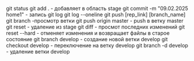 git status
git add . - добавляет в область stage
git commit -m "09.02.2025 home1" - запись
git log
git log --oneline
git push [rep_link] [branch_name]
git branch -просмотр ветки
git push origin master - push в ветку master
git reset - удаление из stage
git diff - просмот последних изменений
git reset --hard - отменяет изменения и возвращает файлы в старое состояние
git branch develop - создание новой ветки develop
git checkout develop - переключение на ветку develop
git branch -d develop - удаление ветки develop
